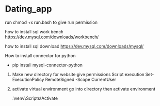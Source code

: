 # Dating_app

run chmod +x run.bash to give run permission

how to install sql work bench
https://dev.mysql.com/downloads/workbench/

how to install sql download
https://dev.mysql.com/downloads/mysql/

How to install connector for python

- pip install mysql-connector-python

1. Make new directory for website
 give permissions 
Script execution
    Set-ExecutionPolicy RemoteSigned -Scope CurrentUser

2. activate virtual environment
    go into directory then activate environment
    
    .\venv\Scripts\Activate
